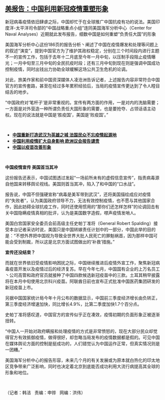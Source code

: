 <!--1608067440000-->
[美报告：中国利用新冠疫情重塑形象](https://www.rfa.org/mandarin/yataibaodao/huanjing/hj-12152020155853.html)
------

<p/><p>新冠病毒疫情依旧肆虐之际，中国却忙于在全球推广中国抗疫有功的说法。美国印度洋-<span>太平洋司令部的“中国战略重点小组”连同美国海军分析中心（</span>Center for Naval Analyses<span>）近期就此发布报告，细数中国是如何重塑“负责任大国”的形象</span></p><p>美国海军分析中心这份186<span>页的报告分析丶阐述了中国在疫情爆发和处理等问题上的叙述“演变”，提到中国官方为了维护其政权稳定，分别在三</span><span>个时间段内进行主题不一的宣传工作，包括于去年十二</span><span>月底至今年一</span><span>月中旬，以压制手段阻止疫情曝光；一</span><span>月中旬至三</span><span>月中旬的全民抗疫时段；还有三</span><span>月中旬到现在</span>则是强调中国成功控制疫情，同时出钱出力协助全球缓解这场公共卫生危机的论调。</p><p>对此，旅美作家和前中国资深媒体人凌沧洲告诉记者，上述报告内容非常符合中国官方的宣传套路，甚至在经过多年累积经验后，当局的疫情宣传更达到了令人瞠目结舌的地步。</p><p>“中国政府对‘笔杆子’是非常重视的。宣传有两方面的作用，一是对内的洗脑需要；一方面是对外营造一种所谓负责任大国形象的需要，也是要抢夺、占领话语主动权。现在的说法就是中国是‘胜疫国’，美国是‘败疫国’。”</p><p><br/></p><ul><li><a href="https://www.rfa.org/mandarin/yataibaodao/huanjing/cl-11172020142858.html"><strong>中国重新打造武汉为英雄之城 法国民众不忘疫情起源地</strong></a></li><li><strong><a href="https://www.rfa.org/mandarin/yataibaodao/junshiwaijiao/cl-11272020090729.html">中国利用疫情扩大自身影响 欧洲议会报告谴责</a></strong></li><li><strong><a href="https://www.rfa.org/mandarin/yataibaodao/huanjing/cl-10072020095444.html">中国以疫苗改善形象</a></strong></li></ul><p><br/></p><p><strong>中国疫情宣传 美国首当其冲</strong></p><p>这份报告还表示，中国试图透过发起“一场前所未有的虚假信息宣传”，指责病毒源自他国来转移舆论视线。美国则首当其冲，陷入了和中国的“口水战”。</p><p>报告说，中国不但强硬宣称“病毒是美军带到武汉”，还将美国描绘成应对疫情的“失败者”，认为美国政府领导不力，无法有效控制疫情，也不愿与其他国家合作，因此妨碍全球抗疫工作，同时还使用惯用的“那你们还怎样怎样”的论调回击有关中国隐瞒疫情真相的批评，认为是美国数字造假，噤声疫情发哨人。</p><p>美国白宫国家安全委员会前高级主任史帕丁准将（General Robert Spalding<span>）接受本台记者采访时说，美国只是中国转嫁责任计划中的一部分，中国此举的目的是：“不想外界把中国视为导致全世界大批人民死亡的罪魁祸首，因为那样中国可能会受到制裁，所以这是北京方面试图做出的‘补救’措施。”</span></p><p><strong>宣传还没结束？</strong></p><p>而就在世界依旧受疫情影响困扰之际，中国继续推进后疫情外宣工作，聚焦新冠病毒疫苗开发以及疫情过后的经济复苏。早在今年七月，中国国有企业的上万名员工丶公司高管和政府官员就接种了中国四款候选新冠疫苗中的三款。土耳其稍早披露将在本月中旬使用北京科兴疫苗。阿联酋日前也宣布正式批准中国医药集团研发的新冠疫苗上市。</p><p>另据中国国家统计局今年十<span>月公布的数据显示，中国前三季度经济增长由负转正，第三季度经济增速加快，同比增长</span>4.9%<span>，比第二季度加快</span>1.7<span>个百分点。</span></p><p>史帕丁准将感叹道，中国官方的宣传似乎正在凑效，疫情初期的负面形象正被逐渐扭转。</p><p>“中国人一开始对政府瞒报和处理疫情的方式是非常愤怒的，现在大部分民众却觉得官方有效抵御疫情，做得很好，却忽略当局发布的疫情数据都是假的。可见中国在媒体舆论方面的控制是挺成功的，人们错觉认为中国运作正常，但真实情况则是一团糟。”</p><p>美国海军分析中心的报告形容，未来几个月的有关发展或为原本就白热化的印太地区竞争带来广泛影响，同时也决定着北京到底能否成功利用大流行病提高其全球的形象和地位。</p><p><br/></p><p>（记者：韩洁   责编：申铧   网编：洪伟）</p>
